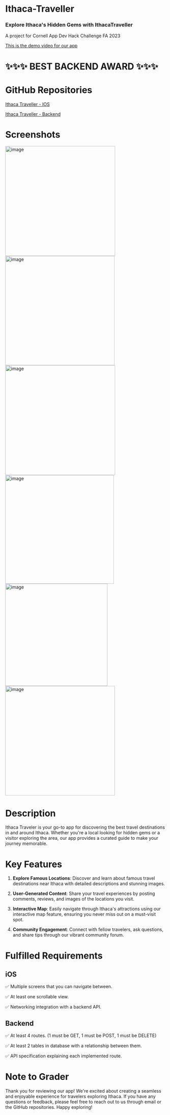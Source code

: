 # Ithaca-Traveller
### Explore Ithaca's Hidden Gems with IthacaTraveller

A project for Cornell App Dev Hack Challenge FA 2023

[This is the demo video for our app](https://www.youtube.com/watch?v=KVRTgewXVB8)


# ✨✨✨ BEST BACKEND AWARD ✨✨✨

# GitHub Repositories
[Ithaca Traveller - IOS](https://github.com/HackGroup1/IthacaTraveller-IOS)

[Ithaca Traveller - Backend](https://github.com/HackGroup1/IthacaTraveller-API)

# Screenshots
<img width="345" alt="image" src="https://github.com/HackGroup1/IthacaTraveller-IOS/assets/144753882/cc3e0d24-a25c-4d5d-adf9-53d21300313f">

<img width="343" alt="image" src="https://github.com/HackGroup1/IthacaTraveller-IOS/assets/144753882/293ff0eb-0295-48ed-b049-f8dbfc63f43a">

<img width="345" alt="image" src="https://github.com/HackGroup1/IthacaTraveller-IOS/assets/144753882/511b575e-b790-4858-b02f-a8873976c5aa">

<img width="341" alt="image" src="https://github.com/HackGroup1/IthacaTraveller-IOS/assets/144753882/bdb4c272-fc3f-4d5f-8d61-34a2243f34b5">

<img width="321" alt="image" src="https://github.com/HackGroup1/IthacaTraveller-IOS/assets/144753882/901d78ef-f8b2-438f-b6a5-b44d5dc597e8">

<img width="344" alt="image" src="https://github.com/HackGroup1/IthacaTraveller-IOS/assets/144753882/d3ab3f95-9320-4bdd-b760-8abf3f9a7b61">


# Description
Ithaca Traveler is your go-to app for discovering the best travel destinations in and around Ithaca. Whether you're a local looking for hidden gems or a visitor exploring the area, our app provides a curated guide to make your journey memorable.

# Key Features
1. **Explore Famous Locations**: Discover and learn about famous travel destinations near Ithaca with detailed descriptions and stunning images.

2. **User-Generated Content**: Share your travel experiences by posting comments, reviews, and images of the locations you visit.

3. **Interactive Map**: Easily navigate through Ithaca's attractions using our interactive map feature, ensuring you never miss out on a must-visit spot.

4. **Community Engagement**: Connect with fellow travelers, ask questions, and share tips through our vibrant community forum.

# Fulfilled Requirements
## iOS
✅ Multiple screens that you can navigate between.

✅ At least one scrollable view.

✅ Networking integration with a backend API.

## Backend
✅ At least 4 routes. (1 must be GET, 1 must be POST, 1 must be DELETE)

✅ At least 2 tables in database with a relationship between them.

✅ API specification explaining each implemented route.


# Note to Grader
Thank you for reviewing our app! We're excited about creating a seamless and enjoyable experience for travelers exploring Ithaca. If you have any questions or feedback, please feel free to reach out to us through email or the GitHub repositories. Happy exploring!
